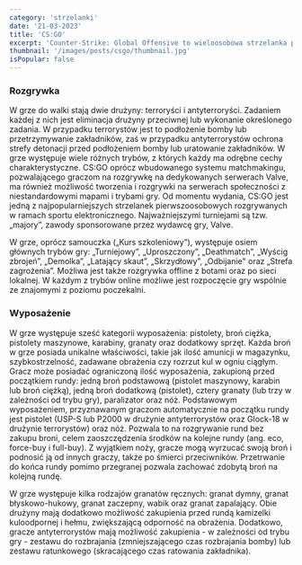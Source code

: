 ```yaml
---
category: 'strzelanki'
date: '21-03-2023'
title: 'CS:GO'
excerpt: 'Counter-Strike: Global Offensive to wieloosobowa strzelanka pierwszoosobowa, stworzona oraz wydana przez Valve. Jest to czwarta gra z serii Counter-Strike, została wydana na Windows, macOS, Xbox 360, Xbox One, PlayStation 3 i Linuxa.'
thumbnail: '/images/posts/csgo/thumbnail.jpg'
isPopular: false
---
```


### Rozgrywka

W grze do walki stają dwie drużyny: terroryści i antyterroryści. Zadaniem każdej z nich jest eliminacja drużyny przeciwnej lub wykonanie określonego zadania. W przypadku terrorystów jest to podłożenie bomby lub przetrzymywanie zakładników, zaś w przypadku antyterrorystów ochrona strefy detonacji przed podłożeniem bomby lub uratowanie zakładników. W grze występuje wiele różnych trybów, z których każdy ma odrębne cechy charakterystyczne. CS:GO oprócz wbudowanego systemu matchmakingu, pozwalającego graczom na rozgrywkę na dedykowanych serwerach Valve, ma również możliwość tworzenia i rozgrywki na serwerach społeczności z niestandardowymi mapami i trybami gry. Od momentu wydania, CS:GO jest jedną z najpopularniejszych strzelanek pierwszoosobowych rozgrywanych w ramach sportu elektronicznego. Najważniejszymi turniejami są tzw. „majory”, zawody sponsorowane przez wydawcę gry, Valve.

W grze, oprócz samouczka („Kurs szkoleniowy”), występuje osiem głównych trybów gry: „Turniejowy”, „Uproszczony”, „Deathmatch”, „Wyścig zbrojeń”, „Demolka”, „Latający skaut”, „Skrzydłowy”, „Odbijanie" oraz „Strefa zagrożenia”. Możliwa jest także rozgrywka offline z botami oraz po sieci lokalnej. W każdym z trybów online możliwe jest rozpoczęcie gry wspólnie ze znajomymi z poziomu poczekalni.

### Wyposażenie

W grze występuje sześć kategorii wyposażenia: pistolety, broń ciężka, pistolety maszynowe, karabiny, granaty oraz dodatkowy sprzęt. Każda broń w grze posiada unikalne właściwości, takie jak ilość amunicji w magazynku, szybkostrzelność, zadawane obrażenia czy rozrzut kul w ogniu ciągłym. Gracz może posiadać ograniczoną ilość wyposażenia, zakupioną przed początkiem rundy: jedną broń podstawową (pistolet maszynowy, karabin lub broń ciężką), jedną broń dodatkową (pistolet), cztery granaty (lub trzy w zależności od trybu gry), paralizator oraz nóż. Podstawowym wyposażeniem, przyznawanym graczom automatycznie na początku rundy jest pistolet (USP-S lub P2000 w drużynie antyterrorystów oraz Glock-18 w drużynie terrorystów) oraz nóż. Pozwala to na rozgrywanie rund bez zakupu broni, celem zaoszczędzenia środków na kolejne rundy (ang. eco, force-buy i full-buy). Z wyjątkiem noży, gracze mogą wyrzucać swoją broń i podnosić ją od innych graczy, także po śmierci przeciwników. Przetrwanie do końca rundy pomimo przegranej pozwala zachować zdobytą broń na kolejną rundę.

W grze występuje kilka rodzajów granatów ręcznych: granat dymny, granat błyskowo-hukowy, granat zaczepny, wabik oraz granat zapalający. Obie drużyny mają dodatkowo możliwość zakupienia przed rundą kamizelki kuloodpornej i hełmu, zwiększającą odporność na obrażenia. Dodatkowo, gracze antyterrorystów mają możliwość zakupienia - w zależności od trybu gry - zestawu do rozbrajania (zmniejszającego czas rozbrajania bomby) lub zestawu ratunkowego (skracającego czas ratowania zakładnika).